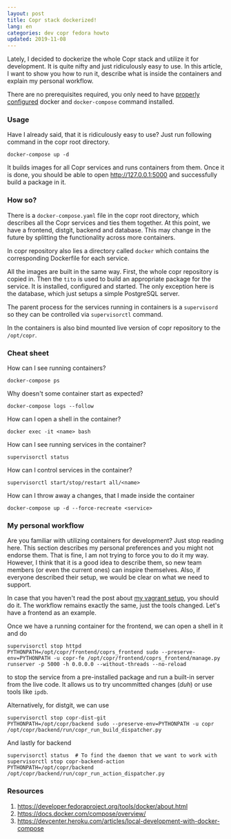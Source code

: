 ```yaml
---
layout: post
title: Copr stack dockerized!
lang: en
categories: dev copr fedora howto
updated: 2019-11-08
---
```


Lately, I decided to dockerize the whole Copr stack and utilize it for development. It is quite nifty and just ridiculously easy to use. In this article, I want to show you how to run it, describe what is inside the containers and explain my personal workflow.

There are no prerequisites required, you only need to have [properly configured](https://developer.fedoraproject.org/tools/docker/about.html) docker and `docker-compose` command installed.


### Usage

Have I already said, that it is ridiculously easy to use? Just run following command in the copr root directory.

    docker-compose up -d

It builds images for all Copr services and runs containers from them. Once it is done, you should be able to open <http://127.0.0.1:5000> and successfully build a package in it.


### How so?

There is a `docker-compose.yaml` file in the copr root directory, which describes all the Copr services and ties them together. At this point, we have a frontend, distgit, backend and database. This may change in the future by splitting the functionality across more containers.

In copr repository also lies a directory called `docker` which contains the corresponding Dockerfile for each service.

All the images are built in the same way. First, the whole copr repository is copied in. Then the `tito` is used to build an appropriate package for the service. It is installed, configured and started. The only exception here is the database, which just setups a simple PostgreSQL server.

The parent process for the services running in containers is a `supervisord` so they can be controlled via `supervisorctl` command.

In the containers is also bind mounted live version of copr repository to the `/opt/copr`.


### Cheat sheet

How can I see running containers?

    docker-compose ps

Why doesn't some container start as expected?

    docker-compose logs --follow

How can I open a shell in the container?

    docker exec -it <name> bash

How can I see running services in the container?

    supervisorctl status

How can I control services in the container?

    supervisorctl start/stop/restart all/<name>

How can I throw away a changes, that I made inside the container

    docker-compose up -d --force-recreate <service>


### My personal workflow

Are you familiar with utilizing containers for development? Just stop reading here. This section describes my personal preferences and you might not endorse them. That is fine, I am not trying to force you to do it my way. However, I think that it is a good idea to describe them, so new team members (or even the current ones) can inspire themselves. Also, if everyone described their setup, we would be clear on what we need to support.

In case that you haven't read the post about [my vagrant setup](/posts/copr-vagrant-development), you should do it. The workflow remains exactly the same, just the tools changed. Let's have a frontend as an example.

Once we have a running container for the frontend, we can open a shell in it and do

    supervisorctl stop httpd
    PYTHONPATH=/opt/copr/frontend/coprs_frontend sudo --preserve-env=PYTHONPATH -u copr-fe /opt/copr/frontend/coprs_frontend/manage.py runserver -p 5000 -h 0.0.0.0 --without-threads --no-reload

to stop the service from a pre-installed package and run a built-in server from the live code. It allows us to try uncommitted changes (_duh_) or use tools like `ipdb`.

Alternatively, for distgit, we can use

    supervisorctl stop copr-dist-git
    PYTHONPATH=/opt/copr/backend sudo --preserve-env=PYTHONPATH -u copr /opt/copr/backend/run/copr_run_build_dispatcher.py

And lastly for backend

    supervisorctl status  # To find the daemon that we want to work with
    supervisorctl stop copr-backend-action
    PYTHONPATH=/opt/copr/backend /opt/copr/backend/run/copr_run_action_dispatcher.py


### Resources
1. <https://developer.fedoraproject.org/tools/docker/about.html>
2. <https://docs.docker.com/compose/overview/>
3. <https://devcenter.heroku.com/articles/local-development-with-docker-compose>
